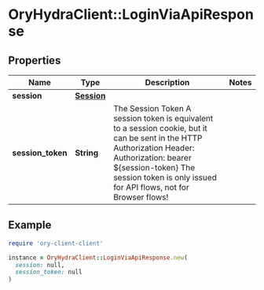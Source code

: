 # OryHydraClient::LoginViaApiResponse

## Properties

| Name | Type | Description | Notes |
| ---- | ---- | ----------- | ----- |
| **session** | [**Session**](Session.md) |  |  |
| **session_token** | **String** | The Session Token  A session token is equivalent to a session cookie, but it can be sent in the HTTP Authorization Header:  Authorization: bearer ${session-token}  The session token is only issued for API flows, not for Browser flows! |  |

## Example

```ruby
require 'ory-client-client'

instance = OryHydraClient::LoginViaApiResponse.new(
  session: null,
  session_token: null
)
```

